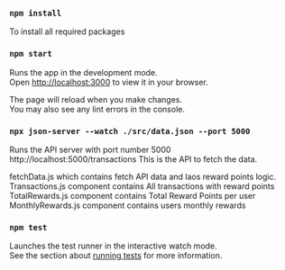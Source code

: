 ### `npm install`
To install all required packages

### `npm start`
Runs the app in the development mode.\
Open [http://localhost:3000](http://localhost:3000) to view it in your browser.

The page will reload when you make changes.\
You may also see any lint errors in the console.

### `npx json-server --watch ./src/data.json --port 5000`
Runs the API server with port number 5000
http://localhost:5000/transactions
This is the API to fetch the data.

fetchData.js which contains fetch API data and laos reward points logic.
Transactions.js component contains All transactions with reward points
TotalRewards.js component contains Total Reward Points per user
MonthlyRewards.js component contains users monthly rewards

### `npm test`

Launches the test runner in the interactive watch mode.\
See the section about [running tests](https://facebook.github.io/create-react-app/docs/running-tests) for more information.
